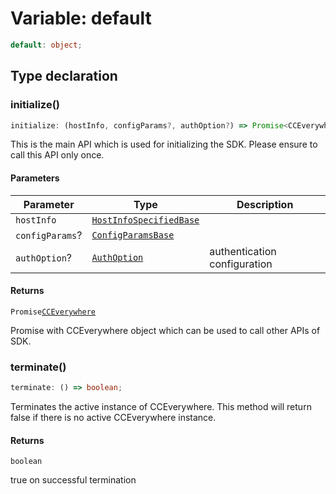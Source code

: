 # Variable: default

```ts
default: object;
```

## Type declaration

### initialize()

```ts
initialize: (hostInfo, configParams?, authOption?) => Promise<CCEverywhere>;
```

This is the main API which is used for initializing the SDK.
Please ensure to call this API only once.

#### Parameters

| Parameter       | Type                                                                                                          | Description                  |
| --------------- | ------------------------------------------------------------------------------------------------------------- | ---------------------------- |
| `hostInfo`      | [`HostInfoSpecifiedBase`](../../../../../shared/src/types/HostInfo.types/interfaces/host-info-specified-base/index.md) |                              |
| `configParams`? | [`ConfigParamsBase`](../../../../../shared/src/types/HostInfo.types/interfaces/config-params-base/index.md)           |                              |
| `authOption`?   | [`AuthOption`](../../../../../shared/src/types/Authentication.types/type-aliases/auth-option/index.md)               | authentication configuration |

#### Returns

`Promise`[`CCEverywhere`](../classes/CCEverywhere.md)

Promise with CCEverywhere object which can be used to call other APIs of SDK.

### terminate()

```ts
terminate: () => boolean;
```

Terminates the active instance of CCEverywhere.
This method will return false if there is no active CCEverywhere instance.

#### Returns

`boolean`

true on successful termination
